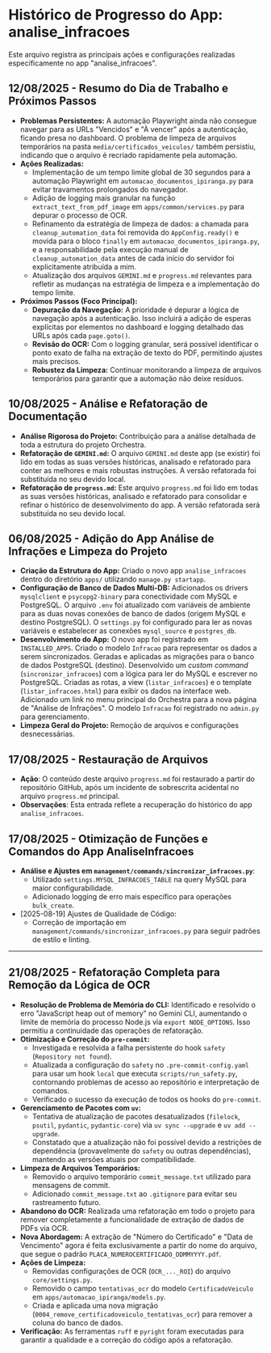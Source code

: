 # Histórico de Progresso do App: analise_infracoes

Este arquivo registra as principais ações e configurações realizadas especificamente no app "analise_infracoes".

## 12/08/2025 - Resumo do Dia de Trabalho e Próximos Passos

- **Problemas Persistentes:** A automação Playwright ainda não consegue navegar para as URLs "Vencidos" e "À vencer" após a autenticação, ficando presa no dashboard. O problema de limpeza de arquivos temporários na pasta `media/certificados_veiculos/` também persistiu, indicando que o arquivo é recriado rapidamente pela automação.
- **Ações Realizadas:**
    - Implementação de um tempo limite global de 30 segundos para a automação Playwright em `automacao_documentos_ipiranga.py` para evitar travamentos prolongados do navegador.
    - Adição de logging mais granular na função `extract_text_from_pdf_image` em `apps/common/services.py` para depurar o processo de OCR.
    - Refinamento da estratégia de limpeza de dados: a chamada para `cleanup_automation_data` foi removida do `AppConfig.ready()` e movida para o bloco `finally` em `automacao_documentos_ipiranga.py`, e a responsabilidade pela execução manual de `cleanup_automation_data` antes de cada início do servidor foi explicitamente atribuída a mim.
    - Atualização dos arquivos `GEMINI.md` e `progress.md` relevantes para refletir as mudanças na estratégia de limpeza e a implementação do tempo limite.
- **Próximos Passos (Foco Principal):**
    - **Depuração da Navegação:** A prioridade é depurar a lógica de navegação após a autenticação. Isso incluirá a adição de esperas explícitas por elementos no dashboard e logging detalhado das URLs após cada `page.goto()`.
    - **Revisão do OCR:** Com o logging granular, será possível identificar o ponto exato de falha na extração de texto do PDF, permitindo ajustes mais precisos.
    - **Robustez da Limpeza:** Continuar monitorando a limpeza de arquivos temporários para garantir que a automação não deixe resíduos.

## 10/08/2025 - Análise e Refatoração de Documentação

- **Análise Rigorosa do Projeto:** Contribuição para a análise detalhada de toda a estrutura do projeto Orchestra.
- **Refatoração de `GEMINI.md`:** O arquivo `GEMINI.md` deste app (se existir) foi lido em todas as suas versões históricas, analisado e refatorado para conter as melhores e mais robustas instruções. A versão refatorada foi substituída no seu devido local.
- **Refatoração de `progress.md`:** Este arquivo `progress.md` foi lido em todas as suas versões históricas, analisado e refatorado para consolidar e refinar o histórico de desenvolvimento do app. A versão refatorada será substituída no seu devido local.

## 06/08/2025 - Adição do App Análise de Infrações e Limpeza do Projeto

- **Criação da Estrutura do App:** Criado o novo app `analise_infracoes` dentro do diretório `apps/` utilizando `manage.py startapp`.
- **Configuração de Banco de Dados Multi-DB:** Adicionados os drivers `mysqlclient` e `psycopg2-binary` para conectividade com MySQL e PostgreSQL. O arquivo `.env` foi atualizado com variáveis de ambiente para as duas novas conexões de banco de dados (origem MySQL e destino PostgreSQL). O `settings.py` foi configurado para ler as novas variáveis e estabelecer as conexões `mysql_source` e `postgres_db`.
- **Desenvolvimento do App:** O novo app foi registrado em `INSTALLED_APPS`. Criado o modelo `Infracao` para representar os dados a serem sincronizados. Geradas e aplicadas as migrações para o banco de dados PostgreSQL (destino). Desenvolvido um *custom command* (`sincronizar_infracoes`) com a lógica para ler do MySQL e escrever no PostgreSQL. Criadas as rotas, a view (`listar_infracoes`) e o template (`listar_infracoes.html`) para exibir os dados na interface web. Adicionado um link no menu principal do Orchestra para a nova página de "Análise de Infrações". O modelo `Infracao` foi registrado no `admin.py` para gerenciamento.
- **Limpeza Geral do Projeto:** Remoção de arquivos e configurações desnecessárias.

## 17/08/2025 - Restauração de Arquivos

- **Ação**: O conteúdo deste arquivo `progress.md` foi restaurado a partir do repositório GitHub, após um incidente de sobrescrita acidental no arquivo `progress.md` principal.
- **Observações**: Esta entrada reflete a recuperação do histórico do app `analise_infracoes`.

## 17/08/2025 - Otimização de Funções e Comandos do App AnaliseInfracoes

- **Análise e Ajustes em `management/commands/sincronizar_infracoes.py`**:
    - Utilizado `settings.MYSQL_INFRACOES_TABLE` na query MySQL para maior configurabilidade.
    - Adicionado logging de erro mais específico para operações `bulk_create`.
- [2025-08-19] Ajustes de Qualidade de Código:
    - Correção de importação em `management/commands/sincronizar_infracoes.py` para seguir padrões de estilo e linting.

---

## 21/08/2025 - Refatoração Completa para Remoção da Lógica de OCR

- **Resolução de Problema de Memória do CLI:** Identificado e resolvido o erro "JavaScript heap out of memory" no Gemini CLI, aumentando o limite de memória do processo Node.js via `export NODE_OPTIONS`. Isso permitiu a continuidade das operações de refatoração.
- **Otimização e Correção do `pre-commit`:**
    - Investigada e resolvida a falha persistente do hook `safety` (`Repository not found`).
    - Atualizada a configuração do `safety` no `.pre-commit-config.yaml` para usar um hook `local` que executa `scripts/run_safety.py`, contornando problemas de acesso ao repositório e interpretação de comandos.
    - Verificado o sucesso da execução de todos os hooks do `pre-commit`.
- **Gerenciamento de Pacotes com `uv`:**
    - Tentativa de atualização de pacotes desatualizados (`filelock`, `psutil`, `pydantic`, `pydantic-core`) via `uv sync --upgrade` e `uv add --upgrade`.
    - Constatado que a atualização não foi possível devido a restrições de dependência (provavelmente do `safety` ou outras dependências), mantendo as versões atuais por compatibilidade.
- **Limpeza de Arquivos Temporários:**
    - Removido o arquivo temporário `commit_message.txt` utilizado para mensagens de commit.
    - Adicionado `commit_message.txt` ao `.gitignore` para evitar seu rastreamento futuro.
- **Abandono do OCR:** Realizada uma refatoração em todo o projeto para remover completamente a funcionalidade de extração de dados de PDFs via OCR.
- **Nova Abordagem:** A extração de "Número do Certificado" e "Data de Vencimento" agora é feita exclusivamente a partir do nome do arquivo, que segue o padrão `PLACA_NUMEROCERTIFICADO_DDMMYYYY.pdf`.
- **Ações de Limpeza:**
    - Removidas configurações de OCR (`OCR_..._ROI`) do arquivo `core/settings.py`.
    - Removido o campo `tentativas_ocr` do modelo `CertificadoVeiculo` em `apps/automacao_ipiranga/models.py`.
    - Criada e aplicada uma nova migração (`0004_remove_certificadoveiculo_tentativas_ocr`) para remover a coluna do banco de dados.
- **Verificação:** As ferramentas `ruff` e `pyright` foram executadas para garantir a qualidade e a correção do código após a refatoração.
